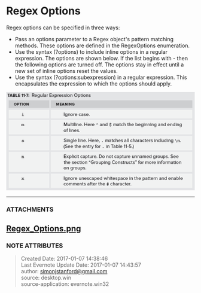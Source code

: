 # Regex Options

Regex options can be specified in three ways:

  * Pass an options parameter to a Regex object's pattern matching methods. These options are defined in the RegexOptions enumeration.
  * Use the syntax (?options) to include inline options in a regular expression. The options are shown below. If the list begins with - then the following options are turned off. The options stay in effect until a new set of inline options reset the values.
  * Use the syntax (?options:subexpression) in a regular expression. This encapsulates the expression to which the options should apply.

  

![noteattachment1][9dfdf018fe8a1d65ec2bb4ca355f7dc4]


---
### ATTACHMENTS
[9dfdf018fe8a1d65ec2bb4ca355f7dc4]: media/Regex_Options.png
[Regex_Options.png](media/Regex_Options.png)
---
### NOTE ATTRIBUTES
>Created Date: 2017-01-07 14:38:46  
>Last Evernote Update Date: 2017-01-07 14:43:57  
>author: simonjstanford@gmail.com  
>source: desktop.win  
>source-application: evernote.win32  